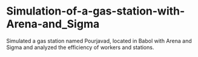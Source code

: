 # Simulation-of-a-gas-station-with-Arena-and_Sigma
Simulated a gas station named Pourjavad, located in Babol with Arena and Sigma and analyzed the efficiency of workers and stations.
